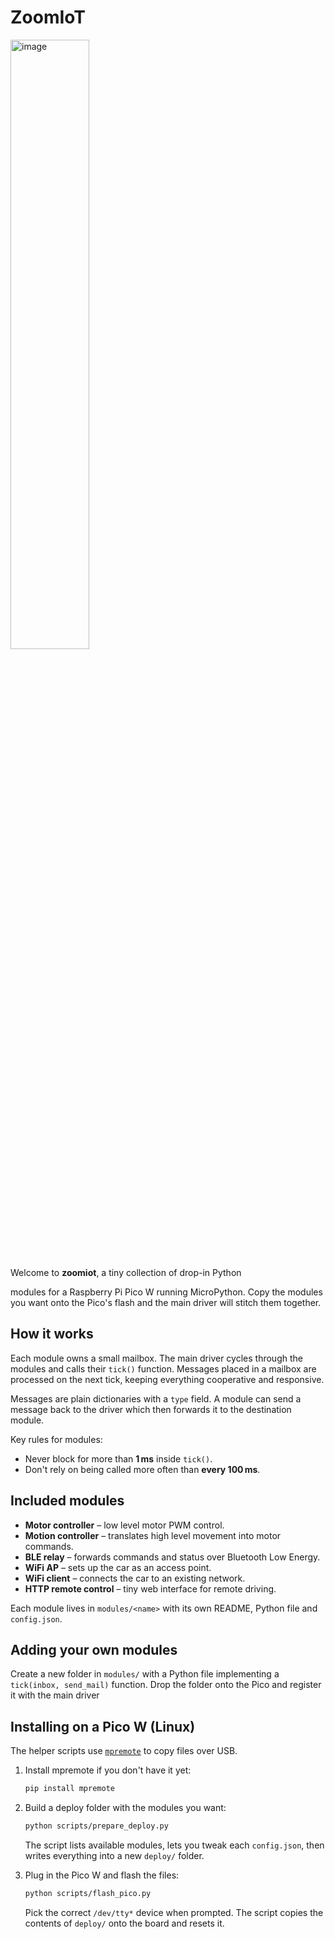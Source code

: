 # ZoomIoT
<img width="50%" alt="image" src="https://github.com/user-attachments/assets/e888603c-a2d8-4043-9d44-4ce2d272528a" />


Welcome to **zoomiot**, a tiny collection of drop-in Python

modules for a Raspberry Pi Pico W running MicroPython. Copy the
modules you want onto the Pico's flash and the main driver will stitch
them together.

## How it works

Each module owns a small mailbox. The main driver cycles through the
modules and calls their `tick()` function. Messages placed in a
mailbox are processed on the next tick, keeping everything cooperative
and responsive.

Messages are plain dictionaries with a `type` field. A module can send
a message back to the driver which then forwards it to the destination
module.

Key rules for modules:

* Never block for more than **1 ms** inside `tick()`.
* Don't rely on being called more often than **every 100 ms**.

## Included modules

* **Motor controller** – low level motor PWM control.
* **Motion controller** – translates high level movement into motor
  commands.
* **BLE relay** – forwards commands and status over Bluetooth Low
  Energy.
* **WiFi AP** – sets up the car as an access point.
* **WiFi client** – connects the car to an existing network.
* **HTTP remote control** – tiny web interface for remote driving.

Each module lives in `modules/<name>` with its own README, Python file
and `config.json`.

## Adding your own modules

Create a new folder in `modules/` with a Python file implementing a
`tick(inbox, send_mail)` function. Drop the folder onto the Pico and
register it with the main driver

## Installing on a Pico W (Linux)

The helper scripts use [`mpremote`](https://docs.micropython.org/en/latest/reference/mpremote.html)
to copy files over USB.

1. Install mpremote if you don't have it yet:
   ```sh
   pip install mpremote
   ```
   
2. Build a deploy folder with the modules you want:
   ```sh
   python scripts/prepare_deploy.py
   ```
   The script lists available modules, lets you tweak each `config.json`,
   then writes everything into a new `deploy/` folder.
   
3. Plug in the Pico W and flash the files:
   ```sh
   python scripts/flash_pico.py
   ```
   Pick the correct `/dev/tty*` device when prompted. The script copies
   the contents of `deploy/` onto the board and resets it.


